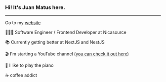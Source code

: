 ### Hi! It's Juan Matus here.
---

Go to my [website](https://juanmatus.dev/)

👨🏻‍💻  Software Engineer / Frontend Developer at Nicasource

📚 Currently getting better at NextJS and NestJS

🎬 I'm starting a YouTube channel ([you can check it out here](https://www.youtube.com/channel/UCU3megO3PrCIbTUoaAeiPvQ))

🎹 I like to play the piano 

☕️ coffee addict
